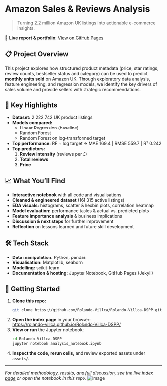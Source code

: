 # Amazon Sales & Reviews Analysis

> Turning 2.2 million Amazon UK listings into actionable e-commerce insights.

🔗 **Live report & portfolio**: [View on GitHub Pages](https://rolando-villca.github.io/Rolando-Villca-DSPP/)

## 📋 Project Overview

This project explores how structured product metadata (price, star ratings, review counts, bestseller status and category) can be used to predict **monthly units sold** on Amazon UK. Through exploratory data analysis, feature engineering, and regression models, we identify the key drivers of sales volume and provide sellers with strategic recommendations.

## 🚀 Key Highlights

- **Dataset:** 2 222 742 UK product listings  
- **Models compared:**  
  - Linear Regression (baseline)  
  - Random Forest  
  - Random Forest on log-transformed target  
- **Top performance:** RF + log target → MAE 169.4 | RMSE 559.7 | R² 0.242  
- **Top predictors:**  
  1. **Review intensity** (reviews per £)  
  2. **Total reviews**  
  3. **Price**  

## 📈 What You’ll Find

- **Interactive notebook** with all code and visualisations  
- **Cleaned & engineered dataset** (161 315 active listings)  
- **EDA visuals:** histograms, scatter & hexbin plots, correlation heatmap  
- **Model evaluation:** performance tables & actual vs. predicted plots  
- **Feature importance analysis** & business implications  
- **Discussion & next steps** for further improvement  
- **Reflection** on lessons learned and future skill development  

## 🛠️ Tech Stack

- **Data manipulation:** Python, pandas  
- **Visualisation:** Matplotlib, seaborn  
- **Modelling:** scikit-learn  
- **Documentation & hosting:** Jupyter Notebook, GitHub Pages (Jekyll)  

## 🚀 Getting Started

1. **Clone this repo:**  
   ```bash
   git clone https://github.com/Rolando-Villca/Rolando-Villca-DSPP.git
   ```
2. **Open the index page** in your browser:  
   https://rolando-villca.github.io/Rolando-Villca-DSPP/
3. **View or run** the Jupyter notebook:  
   ```bash
   cd Rolando-Villca-DSPP
   jupyter notebook analysis_notebook.ipynb
   ```
4. **Inspect the code, rerun cells,** and review exported assets under `assets/`.

---

_For detailed methodology, results, and full discussion, see the [live index page](https://rolando-villca.github.io/Rolando-Villca-DSPP/) or open the notebook in this repo._
![image](https://github.com/user-attachments/assets/1dbc5814-1c51-4713-a7c6-0ba3b7be5433)

